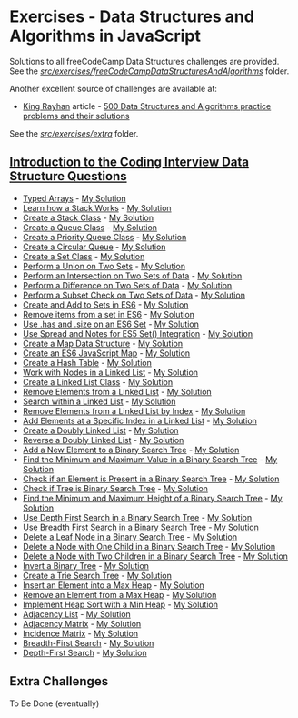 # Exercises - Data Structures and Algorithms in JavaScript

Solutions to all freeCodeCamp Data Structures challenges are provided. See the [_src/exercises/freeCodeCampDataStructuresAndAlgorithms_](./src/exercises/freeCodeCampDataStructuresAndAlgorithms) folder.

Another excellent source of challenges are available at:

* [King Rayhan](https://medium.com/kingrayhan) article - [500 Data Structures and Algorithms practice problems and their solutions](https://medium.com/@kingrayhan/500-data-structures-and-algorithms-practice-problems-and-their-solutions-b45a83d803f0)

See the [_src/exercises/extra_](./src/exercises/extra) folder.

## [Introduction to the Coding Interview Data Structure Questions](https://www.freecodecamp.org/learn/coding-interview-prep/data-structures/)

* [Typed Arrays](https://www.freecodecamp.org/learn/coding-interview-prep/data-structures/typed-arrays) - [My Solution](./src/exercises/freeCodeCampDataStructuresAndAlgorithms/typed-arrays.txt)
* [Learn how a Stack Works](https://www.freecodecamp.org/learn/coding-interview-prep/data-structures/learn-how-a-stack-works) - [My Solution](./src/exercises/freeCodeCampDataStructuresAndAlgorithms/learn-how-a-stack-works.txt)
* [Create a Stack Class](https://www.freecodecamp.org/learn/coding-interview-prep/data-structures/create-a-stack-class) - [My Solution](./src/exercises/freeCodeCampDataStructuresAndAlgorithms/create-a-stack-class.txt)
* [Create a Queue Class](https://www.freecodecamp.org/learn/coding-interview-prep/data-structures/create-a-queue-class) - [My Solution](./src/exercises/freeCodeCampDataStructuresAndAlgorithms/create-a-queue-class.txt)
* [Create a Priority Queue Class](https://www.freecodecamp.org/learn/coding-interview-prep/data-structures/create-a-priority-queue-class) - [My Solution](./src/exercises/freeCodeCampDataStructuresAndAlgorithms/create-a-priority-queue-class.txt)
* [Create a Circular Queue](https://www.freecodecamp.org/learn/coding-interview-prep/data-structures/create-a-circular-queue) - [My Solution](./src/exercises/freeCodeCampDataStructuresAndAlgorithms/create-a-circular-queue.txt)
* [Create a Set Class](https://www.freecodecamp.org/learn/coding-interview-prep/data-structures/create-a-set-class) - [My Solution](./src/exercises/freeCodeCampDataStructuresAndAlgorithms/create-a-set-class.txt)
* [Perform a Union on Two Sets](https://www.freecodecamp.org/learn/coding-interview-prep/data-structures/perform-a-union-on-two-sets) - [My Solution](./src/exercises/freeCodeCampDataStructuresAndAlgorithms/perform-a-union-on-two-sets.txt)
* [Perform an Intersection on Two Sets of Data](https://www.freecodecamp.org/learn/coding-interview-prep/data-structures/perform-an-intersection-on-two-sets-of-data) - [My Solution](./src/exercises/freeCodeCampDataStructuresAndAlgorithms/perform-an-intersection-on-two-sets-of-data.txt)
* [Perform a Difference on Two Sets of Data](https://www.freecodecamp.org/learn/coding-interview-prep/data-structures/perform-a-difference-on-two-sets-of-data) - [My Solution](./src/exercises/freeCodeCampDataStructuresAndAlgorithms/perform-a-difference-on-two-sets-of-data.txt)
* [Perform a Subset Check on Two Sets of Data](https://www.freecodecamp.org/learn/coding-interview-prep/data-structures/perform-a-subset-check-on-two-sets-of-data) - [My Solution](./src/exercises/freeCodeCampDataStructuresAndAlgorithms/perform-a-subset-check-on-two-sets-of-data.txt)
* [Create and Add to Sets in ES6](https://www.freecodecamp.org/learn/coding-interview-prep/data-structures/create-and-add-to-sets-in-es6) - [My Solution](./src/exercises/freeCodeCampDataStructuresAndAlgorithms/create-and-add-to-sets-in-es6.txt)
* [Remove items from a set in ES6](https://www.freecodecamp.org/learn/coding-interview-prep/data-structures/remove-items-from-a-set-in-es6) - [My Solution](./src/exercises/freeCodeCampDataStructuresAndAlgorithms/remove-items-from-a-set-in-es6.txt)
* [Use .has and .size on an ES6 Set](https://www.freecodecamp.org/learn/coding-interview-prep/data-structures/use-.has-and-.size-on-an-es6-set) - [My Solution](./src/exercises/freeCodeCampDataStructuresAndAlgorithms/use-.has-and-.size-on-an-es6-set.txt)
* [Use Spread and Notes for ES5 Set() Integration](https://www.freecodecamp.org/learn/coding-interview-prep/data-structures/use-spread-and-notes-for-es5-set-integration) - [My Solution](./src/exercises/freeCodeCampDataStructuresAndAlgorithms/use-spread-and-notes-for-es5-set-integration.txt)
* [Create a Map Data Structure](https://www.freecodecamp.org/learn/coding-interview-prep/data-structures/create-a-map-data-structure) - [My Solution](./src/exercises/freeCodeCampDataStructuresAndAlgorithms/create-a-map-data-structure.txt)
* [Create an ES6 JavaScript Map](https://www.freecodecamp.org/learn/coding-interview-prep/data-structures/create-an-es6-javascript-map) - [My Solution](./src/exercises/freeCodeCampDataStructuresAndAlgorithms/create-an-es6-javascript-map.txt)
* [Create a Hash Table](https://www.freecodecamp.org/learn/coding-interview-prep/data-structures/create-a-hash-table) - [My Solution](./src/exercises/freeCodeCampDataStructuresAndAlgorithms/create-a-hash-table.txt)
* [Work with Nodes in a Linked List](https://www.freecodecamp.org/learn/coding-interview-prep/data-structures/work-with-nodes-in-a-linked-list) - [My Solution](./src/exercises/freeCodeCampDataStructuresAndAlgorithms/work-with-nodes-in-a-linked-list.txt)
* [Create a Linked List Class](https://www.freecodecamp.org/learn/coding-interview-prep/data-structures/create-a-linked-list-class) - [My Solution](./src/exercises/freeCodeCampDataStructuresAndAlgorithms/create-a-linked-list-class.txt)
* [Remove Elements from a Linked List](https://www.freecodecamp.org/learn/coding-interview-prep/data-structures/remove-elements-from-a-linked-list) - [My Solution](./src/exercises/freeCodeCampDataStructuresAndAlgorithms/remove-elements-from-a-linked-list.txt)
* [Search within a Linked List](https://www.freecodecamp.org/learn/coding-interview-prep/data-structures/search-within-a-linked-list) - [My Solution](./src/exercises/freeCodeCampDataStructuresAndAlgorithms/search-within-a-linked-list.txt)
* [Remove Elements from a Linked List by Index](https://www.freecodecamp.org/learn/coding-interview-prep/data-structures/remove-elements-from-a-linked-list-by-index) - [My Solution](./src/exercises/freeCodeCampDataStructuresAndAlgorithms/remove-elements-from-a-linked-list-by-index.txt)
* [Add Elements at a Specific Index in a Linked List](https://www.freecodecamp.org/learn/coding-interview-prep/data-structures/add-elements-at-a-specific-index-in-a-linked-list) - [My Solution](./src/exercises/freeCodeCampDataStructuresAndAlgorithms/add-elements-at-a-specific-index-in-a-linked-list.txt)
* [Create a Doubly Linked List](https://www.freecodecamp.org/learn/coding-interview-prep/data-structures/create-a-doubly-linked-list) - [My Solution](./src/exercises/freeCodeCampDataStructuresAndAlgorithms/create-a-doubly-linked-list.txt)
* [Reverse a Doubly Linked List](https://www.freecodecamp.org/learn/coding-interview-prep/data-structures/reverse-a-doubly-linked-list) - [My Solution](./src/exercises/freeCodeCampDataStructuresAndAlgorithms/reverse-a-doubly-linked-list.txt)
* [Add a New Element to a Binary Search Tree](https://www.freecodecamp.org/learn/coding-interview-prep/data-structures/add-a-new-element-to-a-binary-search-tree) - [My Solution](./src/exercises/freeCodeCampDataStructuresAndAlgorithms/add-a-new-element-to-a-binary-search-tree.txt)
* [Find the Minimum and Maximum Value in a Binary Search Tree](https://www.freecodecamp.org/learn/coding-interview-prep/data-structures/find-the-minimum-and-maximum-value-in-a-binary-search-tree) - [My Solution](./src/exercises/freeCodeCampDataStructuresAndAlgorithms/find-the-minimum-and-maximum-value-in-a-binary-search-tree.txt)
* [Check if an Element is Present in a Binary Search Tree](https://www.freecodecamp.org/learn/coding-interview-prep/data-structures/check-if-an-element-is-present-in-a-binary-search-tree) - [My Solution](./src/exercises/freeCodeCampDataStructuresAndAlgorithms/check-if-an-element-is-present-in-a-binary-search-tree.txt)
* [Check if Tree is Binary Search Tree](https://www.freecodecamp.org/learn/coding-interview-prep/data-structures/check-if-tree-is-binary-search-tree) - [My Solution](./src/exercises/freeCodeCampDataStructuresAndAlgorithms/check-if-tree-is-binary-search-tree.txt)
* [Find the Minimum and Maximum Height of a Binary Search Tree](https://www.freecodecamp.org/learn/coding-interview-prep/data-structures/find-the-minimum-and-maximum-height-of-a-binary-search-tree) - [My Solution](./src/exercises/freeCodeCampDataStructuresAndAlgorithms/find-the-minimum-and-maximum-height-of-a-binary-search-tree.txt)
* [Use Depth First Search in a Binary Search Tree](https://www.freecodecamp.org/learn/coding-interview-prep/data-structures/use-depth-first-search-in-a-binary-search-tree) - [My Solution](./src/exercises/freeCodeCampDataStructuresAndAlgorithms/use-depth-first-search-in-a-binary-search-tree.txt)
* [Use Breadth First Search in a Binary Search Tree](https://www.freecodecamp.org/learn/coding-interview-prep/data-structures/use-breadth-first-search-in-a-binary-search-tree) - [My Solution](./src/exercises/freeCodeCampDataStructuresAndAlgorithms/use-breadth-first-search-in-a-binary-search-tree.txt)
* [Delete a Leaf Node in a Binary Search Tree](https://www.freecodecamp.org/learn/coding-interview-prep/data-structures/delete-a-leaf-node-in-a-binary-search-tree) - [My Solution](./src/exercises/freeCodeCampDataStructuresAndAlgorithms/delete-a-leaf-node-in-a-binary-search-tree.txt)
* [Delete a Node with One Child in a Binary Search Tree](https://www.freecodecamp.org/learn/coding-interview-prep/data-structures/delete-a-node-with-one-child-in-a-binary-search-tree) - [My Solution](./src/exercises/freeCodeCampDataStructuresAndAlgorithms/delete-a-node-with-one-child-in-a-binary-search-tree.txt)
* [Delete a Node with Two Children in a Binary Search Tree](https://www.freecodecamp.org/learn/coding-interview-prep/data-structures/delete-a-node-with-two-children-in-a-binary-search-tree) - [My Solution](./src/exercises/freeCodeCampDataStructuresAndAlgorithms/delete-a-node-with-two-children-in-a-binary-search-tree.txt)
* [Invert a Binary Tree](https://www.freecodecamp.org/learn/coding-interview-prep/data-structures/invert-a-binary-tree) - [My Solution](./src/exercises/freeCodeCampDataStructuresAndAlgorithms/invert-a-binary-tree.txt)
* [Create a Trie Search Tree](https://www.freecodecamp.org/learn/coding-interview-prep/data-structures/create-a-trie-search-tree) - [My Solution](./src/exercises/freeCodeCampDataStructuresAndAlgorithms/create-a-trie-search-tree.txt)
* [Insert an Element into a Max Heap](https://www.freecodecamp.org/learn/coding-interview-prep/data-structures/insert-an-element-into-a-max-heap) - [My Solution](./src/exercises/freeCodeCampDataStructuresAndAlgorithms/insert-an-element-into-a-max-heap.txt)
* [Remove an Element from a Max Heap](https://www.freecodecamp.org/learn/coding-interview-prep/data-structures/remove-an-element-from-a-max-heap) - [My Solution](./src/exercises/freeCodeCampDataStructuresAndAlgorithms/remove-an-element-from-a-max-heap.txt)
* [Implement Heap Sort with a Min Heap](https://www.freecodecamp.org/learn/coding-interview-prep/data-structures/implement-heap-sort-with-a-min-heap) - [My Solution](./src/exercises/freeCodeCampDataStructuresAndAlgorithms/implement-heap-sort-with-a-min-heap.txt)
* [Adjacency List](https://www.freecodecamp.org/learn/coding-interview-prep/data-structures/adjacency-list) - [My Solution](./src/exercises/freeCodeCampDataStructuresAndAlgorithms/adjacency-list.txt)
* [Adjacency Matrix](https://www.freecodecamp.org/learn/coding-interview-prep/data-structures/adjacency-matrix) - [My Solution](./src/exercises/freeCodeCampDataStructuresAndAlgorithms/adjacency-matrix.txt)
* [Incidence Matrix](https://www.freecodecamp.org/learn/coding-interview-prep/data-structures/incidence-matrix) - [My Solution](./src/exercises/freeCodeCampDataStructuresAndAlgorithms/incidence-matrix.txt)
* [Breadth-First Search](https://www.freecodecamp.org/learn/coding-interview-prep/data-structures/breadth-first-search) - [My Solution](./src/exercises/freeCodeCampDataStructuresAndAlgorithms/breadth-first-search.txt)
* [Depth-First Search](https://www.freecodecamp.org/learn/coding-interview-prep/data-structures/depth-first-search) - [My Solution](./src/exercises/freeCodeCampDataStructuresAndAlgorithms/depth-first-search.txt)



## Extra Challenges

To Be Done (eventually)
